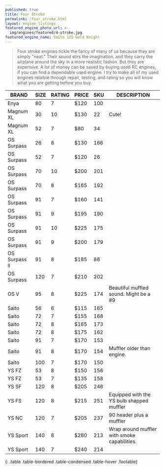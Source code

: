 ```yaml
---
published: true
title: Four Stroke
permalink: /four_stroke.html
layout: engine_listings
featured_engine_photo_url: >-
  img/engines/featured/4-stroke.jpg
featured_engine_name: Saito 125 Gold Knight
---
```
















> Four stroke engines tickle the fancy of many of us because they are simply "neat." Their sound stirs the imagination, and they carry the airplane around the sky in a more realistic fashon.  But they are expensive.  A lot of money can be saved by buying used RC engines, if you can find a dependable used engine. I try to make all of my used engines relaible through repair, testing, and rating so you will know what you are getting before you buy.

BRAND             | SIZE  | RATING | PRICE | SKU   | DESCRIPTION
------------------|-------|--------|-------|-------|---------------------
Enya              | 80    | 7      | $120  | 100   |
Magnum XL         | 30    | 10     | $130  | 22    | Cute!
Magnum XL         | 52    | 7      | $80   | 34    |  
OS Surpass        | 26    | 8      | $130  | 166   |
OS Surpass        | 52    | 7      | $120  | 26    |
OS Surpass        | 70    | 10     | $200  | 201   |
OS Surpass        | 70    | 8      | $165  | 192   |
OS Surpass        | 91    | 7      | $160  | 141   |
OS Surpass        | 91    | 9      | $195  | 190   |
OS Surpass        | 91    | 10     | $225  | 175   |
OS Surpass        | 91    | 9      | $200  | 179   |
OS Surpass II     | 91    | 8      | $185  | 86    |
OS Surpass        | 120   | 7      | $210  | 202   |
OS V              | 95    | 8      | $225  | 174   | Beautiful muffled sound. Might be a #9
Saito             | 56    | 6      | $115  | 165   | 
Saito             | 72    | 7      | $155  | 168   |
Saito             | 72    | 8      | $165  | 173   |  
Saito             | 72    | 8      | $175  | 162   |
Saito             | 91    | 7      | $170  | 153   |
Saito             | 91    | 8      | $170  | 154   | Muffler older than engine.
Saito             | 100   | 7      | $170  | 150   |
YS FZ             | 53    | 8      | $150  | 156   | 
YS FZ             | 53    | 7      | $135  | 158   | 
YS SF             | 120   | 8      | $205  | 246   |                                      
YS FS             | 120   | 8      | $215  | 251   | Equipped with the YS bulb shapped muffler
YS NC             | 120   | 7      | $205  | 237   | 90 header plus a muffler
YS Sport          | 140   | 8      | $280  | 213   | Wrap around muffler with smoke capabilities.
YS Sport          | 140   | 7      | $240  | 214   |                                      
{: .table .table-bordered .table-condensed .table-hover .footable}
